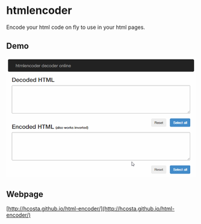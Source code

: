 # htmlencoder

Encode your html code on fly to use in your html pages.

## Demo

<img src="/docs/demo.gif"/>

## Webpage 

[http://hcosta.github.io/html-encoder/](http://hcosta.github.io/html-encoder/)
